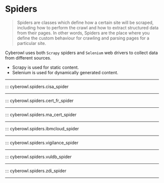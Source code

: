# Spiders

> Spiders are classes which define how a certain site will be scraped, including how to perform the crawl and how to extract structured data from their pages. In other words, Spiders are the place where you define the custom behaviour for crawling and parsing pages for a particular site.

Cyberowl uses both `Scrapy` spiders and `Selenium` web drivers to collect data from different sources.

* Scrapy is used for static content.
* Selenium is used for dynamically generated content.

---

::: cyberowl.spiders.cisa_spider

---

::: cyberowl.spiders.cert_fr_spider

---

::: cyberowl.spiders.ma_cert_spider

---

::: cyberowl.spiders.ibmcloud_spider

---

::: cyberowl.spiders.vigilance_spider

---

::: cyberowl.spiders.vuldb_spider

---

::: cyberowl.spiders.zdi_spider

---
